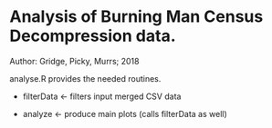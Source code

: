 # Analysis of Burning Man Census Decompression data.
Author: Gridge, Picky, Murrs; 2018

analyse.R provides the needed routines.

   * filterData <- filters input merged CSV data

   * analyze <- produce main plots (calls filterData as well)

